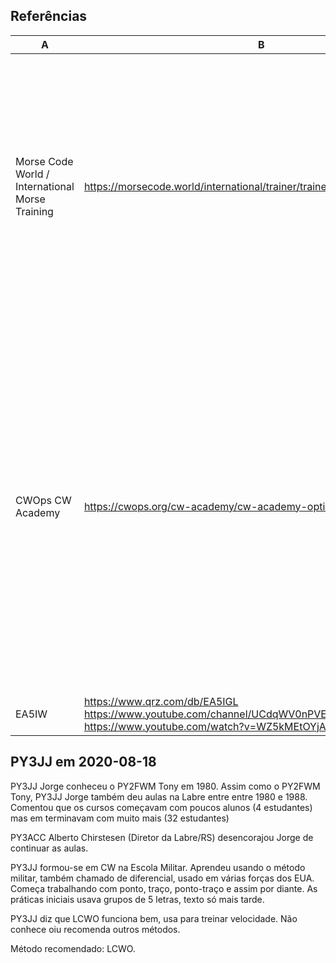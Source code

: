 
## Referências
A | B | C
---|---|---
Morse Code World / International Morse Training |<https://morsecode.world/international/trainer/trainer.html> | Ferramentas de treinamento em CW via browser de QSO, lista de palavras, treinador de caracteres. Mas o mais interessante é o CWops Beginner que usa um esquema de aulas desenvolvidor por Rob Brownstein do [CWops CW Academy](http://www.cwops.org/cwacademy.html)
CWOps CW Academy |<https://cwops.org/cw-academy/cw-academy-options/>|Academia online de CW. <br><ul><li>Eight-weeks long and held three times per year (Jan-Feb, Apr-May and Sep-Oct).</li><li>Twice weekly sessions are usually held on Mondays and Thursdays each week typically starting at 7 PM or 8 PM local time.</li>
EA5IW|<https://www.qrz.com/db/EA5IGL> <https://www.youtube.com/channel/UCdqWV0nPVEeso6uth7uRk6Q/videos> <https://www.youtube.com/watch?v=WZ5kMEtOYjA> | Para se inspirar


## PY3JJ em 2020-08-18

PY3JJ Jorge conheceu o PY2FWM Tony em 1980. Assim como o PY2FWM Tony, PY3JJ Jorge também deu aulas na Labre entre entre 1980 e 1988. Comentou que os cursos começavam com poucos alunos (4 estudantes) mas em terminavam com muito mais (32 estudantes)

PY3ACC Alberto Chirstesen (Diretor da Labre/RS) desencorajou Jorge de continuar as aulas.

PY3JJ formou-se em CW na Escola Militar. Aprendeu usando o método militar, também chamado de diferencial, usado em várias forças dos EUA. Começa trabalhando com ponto, traço, ponto-traço e assim por diante. As práticas iniciais usava grupos de 5 letras, texto só mais tarde.

PY3JJ diz que LCWO funciona bem, usa para treinar velocidade. Não conhece oiu recomenda outros métodos. 

Método recomendado: LCWO.

